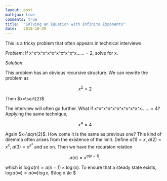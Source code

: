 ```yaml
---
layout: post
mathjax: true
comments: true
title:  "Solving an Equation with Infinite Exponents"
date:   2018-10-29
---
```


This is a tricky problem that often appears in technical interviews.

*Problem*: If x^x^x^x^x^x^x^x^x^x^x...... = 2, solve for x.

*Solution*:

This problem has an obvious recursive structure. We can rewrite the problem as

$$
x^2=2
$$

Then $x=\sqrt{2}$.

The interview will often go further. What if x^x^x^x^x^x^x^x^x^x^x...... = 4? Applying the same technique,

$$
x^4=4
$$

Again $x=\sqrt{2}$. How come it is the same as previous one? This kind of dilemma often arises from the existence of the limit.
Define $a(1)=x$, $a(2)=x^x$, $a(3)=x^{x^x}$ and so on. Then we have the recursion relation 

$$
a(n)=x^{a(n-1)},
$$

which is $\log a(n)=a(n-1)\times \log(x)$. To ensure that a steady state exists, $\log a(\infty)=a(\infty)\log x$, $\log x \le
$
